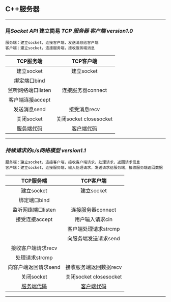 ## C++服务器

***
### 用***Socket API*** 建立简易 ***TCP 服务器 客户端  version1.0*** 
```
服务端：建立socket，连接客户端，发送消息给客户端
客户端：建立socket，连接服务端，接收服务端消息
```
| TCP服务端  | TCP客户端 | 
| :-----:| :----: | 
| 建立socket | 建立socket | 
| 绑定端口bind |  | 
|监听网络端口listen| 连接服务器connect|
|客户端连接accept||
|发送消息send|接受消息recv|
|关闭socket|关闭socket closesocket|
|[服务端代码](https://github.com/1904240502/c-with-class/blob/project/project/EasyTcpServer/server.cpp)|[客户端代码](https://github.com/1904240502/c-with-class/blob/project/project/EastyTcpclient/client.cpp)|

***
### ***持续请求的c/s网络模型 version1.1*** 

```
服务端：建立socket，连接客户端，接收客户端请求，处理请求，返回请求信息
客户端：建立socket，连接服务端，输入处理请求，发送请求给服务端，接收服务端返回数据
```

| TCP服务端  | TCP客户端 | 
| :-----:| :----: | 
| 建立socket | 建立socket | 
| 绑定端口bind |  | 
|监听网络端口listen|连接服务器connect|
|接受连接accept|用户输入请求cin|
||客户端处理请求strcmp|
||向服务端发送请求send|
|接收客户端请求recv||
|处理请求strcmp||
|向客户端返回请求send|接收服务端返回数据recv|
|关闭socket|关闭socket closesocket|
|[服务端代码](https://github.com/1904240502/c-with-class/blob/project/project/EasyTcpServer/server.cpp)|[客户端代码](https://github.com/1904240502/c-with-class/blob/project/project/EastyTcpclient/client.cpp)|


***